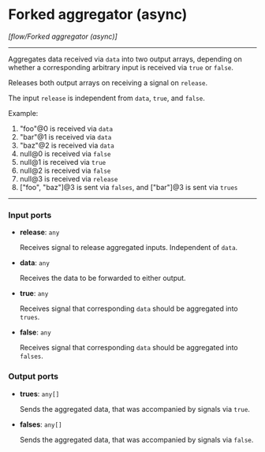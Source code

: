# Forked aggregator (async)

_[flow/Forked aggregator (async)]_

---

Aggregates data received via `data` into two output arrays, depending on whether a corresponding arbitrary input is received via `true` or `false`.  
  
Releases both output arrays on receiving a signal on `release`.  
  
The input `release` is independent from `data`, `true`, and `false`.  
  
Example:  
1. "foo"@0 is received via `data`  
2. "bar"@1 is received via `data`  
3. "baz"@2 is received via `data`  
4. null@0 is received via `false`  
5. null@1 is received via `true`  
6. null@2 is received via `false`  
7. null@3 is received via `release`  
8. ["foo", "baz"]@3 is sent via `falses`, and ["bar"]@3 is sent via `trues`  

---

### Input ports

* __release__: ` any `

    Receives signal to release aggregated inputs. Independent of `data`.  


* __data__: ` any `

    Receives the data to be forwarded to either output.  


* __true__: ` any `

    Receives signal that corresponding `data` should be aggregated into `trues`.  


* __false__: ` any `

    Receives signal that corresponding `data` should be aggregated into `falses`.  

### Output ports

* __trues__: ` any[] `

    Sends the aggregated data, that was accompanied by signals via `true`.  


* __falses__: ` any[] `

    Sends the aggregated data, that was accompanied by signals via `false`.  

